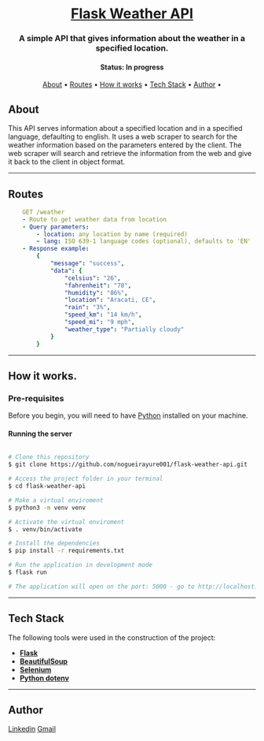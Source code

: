 <h1 align="center">
   <a href="#"> Flask Weather API </a>
</h1>

<h3 align="center">
    A simple API that gives information about the weather in a specified location.
</h3>

<h4 align="center"> 
	 Status: In progress
</h4>

<p align="center">
 <a href="#about">About</a> •
 <a href="#routes">Routes</a> • 
 <a href="#how-it-works">How it works</a> • 
 <a href="#tech-stack">Tech Stack</a> • 
 <a href="#author">Author</a> •
</p>

## About

This API serves information about a specified location and in a specified language, defaulting to english. It uses a web scraper to search for the weather information based on the parameters entered by the client. The web scraper will search and retrieve the information from the web and give it back to the client in object format.

---

## Routes

```yml
    GET /weather
    - Route to get weather data from location
    - Query parameters:
        - location: any location by name (required)
        - lang: ISO 639-1 language codes (optional), defaults to 'EN'
    - Response example:
        {
            "message": "success",
            "data": {
                "celsius": "26",
                "fahrenheit": "78",
                "humidity": "86%",
                "location": "Aracati, CE",
                "rain": "3%",
                "speed_km": "14 km/h",
                "speed_mi": "9 mph",
                "weather_type": "Partially cloudy"
            }
        }
```

---

## How it works.

### Pre-requisites

Before you begin, you will need to have [Python](https://www.python.org/) installed on your machine.

#### Running the server

```bash

# Clone this repository
$ git clone https://github.com/nogueirayure001/flask-weather-api.git

# Access the project folder in your terminal
$ cd flask-weather-api

# Make a virtual enviroment
$ python3 -m venv venv

# Activate the virtual enviroment
$ . venv/bin/activate

# Install the dependencies
$ pip install -r requirements.txt

# Run the application in development mode
$ flask run

# The application will open on the port: 5000 - go to http://localhost:5000

```

---

## Tech Stack

The following tools were used in the construction of the project:

- **[Flask](https://flask.palletsprojects.com/)**
- **[BeautifulSoup](https://beautiful-soup-4.readthedocs.io/)**
- **[Selenium](https://selenium-python.readthedocs.io/)**
- **[Python dotenv](https://github.com/theskumar/python-dotenv)**

---

## Author

[Linkedin](https://www.linkedin.com/in/nogueirayure/)
[Gmail](mailto:nogueirayure1993@gmail.com)
